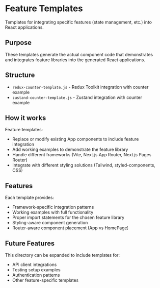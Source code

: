 # Feature Templates

Templates for integrating specific features (state management, etc.) into React applications.

## Purpose

These templates generate the actual component code that demonstrates and integrates feature libraries into the generated React applications.

## Structure

- `redux-counter-template.js` - Redux Toolkit integration with counter example
- `zustand-counter-template.js` - Zustand integration with counter example

## How it works

Feature templates:

- Replace or modify existing App components to include feature integration
- Add working examples to demonstrate the feature library
- Handle different frameworks (Vite, Next.js App Router, Next.js Pages Router)
- Integrate with different styling solutions (Tailwind, styled-components, CSS)

## Features

Each template provides:

- Framework-specific integration patterns
- Working examples with full functionality
- Proper import statements for the chosen feature library
- Styling-aware component generation
- Router-aware component placement (App vs HomePage)

## Future Features

This directory can be expanded to include templates for:

- API client integrations
- Testing setup examples
- Authentication patterns
- Other feature-specific templates
